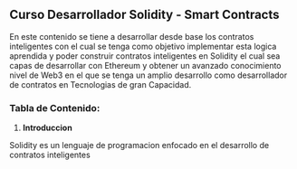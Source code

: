 ## Curso Desarrollador Solidity - Smart Contracts

En este contenido se tiene a desarrollar desde base los contratos inteligentes con el cual se tenga como objetivo implementar 
esta logica aprendida y poder construir contratos inteligentes en Solidity el cual sea capas de desarrollar con Ethereum y obtener un avanzado conocimiento 
nivel de Web3 en el que se tenga un amplio desarrollo como desarrollador de contratos en Tecnologias de gran Capacidad.

### Tabla de Contenido: 

1. **Introduccion**




Solidity es un lenguaje de programacion enfocado en el desarrollo de contratos inteligentes


